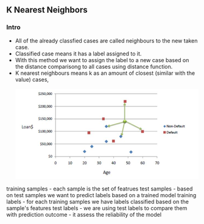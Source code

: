 <h2>K Nearest Neighbors</h2>

<h3>Intro</h3>
<ul>
  <li>All of the already classfied cases are called neighbours to the new taken case.</li>
  <li>Classified case means it has a label assigned to it.</li>
  <li>With this method we want to assign the label to a new case based on the distance comparisong to all cases using distance function.</li>
  <li>K nearest neighbours means k as an amount of closest (similar with the value) cases,</li>
  <br>
  <img src="images/chart.JPG">
</ul>



training samples - each sample is the set of featrues
test samples - based on test samples we want to predict labels based on a trained model 
training labels - for each training samples we have labels classified based on the sample's features
test labels - we are using test labels to compare them with prediction outcome - it assess the reliability of the model
